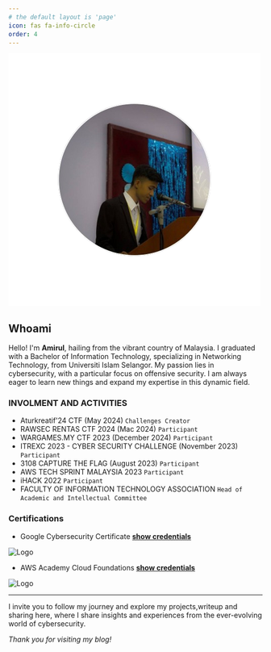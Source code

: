 ```yaml
---
# the default layout is 'page'
icon: fas fa-info-circle
order: 4
---
```


![Logo](https://github.com/AmirulMohdNoor/AmirulMohdNoor.github.io/blob/main/images/about_image.png?raw=true)

## Whoami

Hello! I'm **Amirul**, hailing from the vibrant country of Malaysia. I graduated with a Bachelor of Information Technology, specializing in Networking Technology, from Universiti Islam Selangor. My passion lies in cybersecurity, with a particular focus on offensive security. I am always eager to learn new things and expand my expertise in this dynamic field.

### INVOLMENT AND ACTIVITIES

- Aturkreatif'24 CTF (May 2024) `Challenges Creator`
- RAWSEC RENTAS CTF 2024 (Mac 2024) `Participant`
- WARGAMES.MY CTF 2023 (December 2024) `Participant`
- ITREXC 2023 - CYBER SECURITY CHALLENGE (November 2023) `Participant`
- 3108 CAPTURE THE FLAG (August 2023) `Participant`
- AWS TECH SPRINT MALAYSIA 2023 `Participant`
- iHACK 2022 `Participant`
- FACULTY OF INFORMATION TECHNOLOGY ASSOCIATION `Head of Academic and Intellectual Committee`


### Certifications
- Google Cybersecurity Certificate     [**show credentials**](https://www.credly.com/badges/085b3fa7-efc4-4b7d-b806-07b044e7a7ed/linked_in_profile)

![Logo](https://images.credly.com/size/340x340/images/0bf0f2da-a699-4c82-82e2-56dcf1f2e1c7/image.png)

- AWS Academy Cloud Foundations         [**show credentials**](https://www.credly.com/badges/f226e739-b579-43df-9df4-6f1cddc41214/linked_in_profile)

![Logo](https://images.credly.com/size/340x340/images/73e4a58b-a8ef-41a3-a7db-9183dd269882/image.png)



---

I invite you to follow my journey and explore my projects,writeup and sharing here, where I share insights and experiences from the ever-evolving world of cybersecurity.

*Thank you for visiting my blog!*


